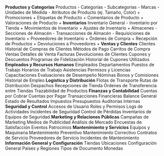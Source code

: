 **Productos y Categorías**
Productos -
Categorías -
Subcategorías -
Marcas -
Unidades de Medida -
Atributos de Producto (ej. Tamaño, Color) +
Promociones +
Etiquetas de Producto +
Comentarios de Producto +
Valoraciones de Producto +
**Inventarios**
Inventario General -
Inventario por Tienda +
Movimientos de Inventario +
Ajustes de Inventario +
Almacenes - 
Secciones de Almacén -
Transacciones de Almacén -
Requisiciones de Inventario +
Proveedores de Inventario +
Órdenes de Compra +
Recepción de Productos +
Devoluciones a Proveedores +
**Ventas y Clientes**
Clientes
Historial de Compras de Clientes
Métodos de Pago
Carritos de Compra
Ventas
Detalles de Venta
Facturas
Devoluciones de Clientes
Cupones y Descuentos
Programas de Fidelización
Historial de Cupones Utilizados
**Empleados y Recursos Humanos**
Empleados
Departamentos
Puestos de Trabajo
Horarios de Trabajo
Asistencias
Permisos y Licencias
Capacitaciones
Evaluaciones de Desempeño
Nóminas
Bonos y Comisiones
Historial de Empleo
**Logística y Distribución**
Flotas de Transporte
Rutas de Distribución
Despachos
Recepciones de Tienda
Órdenes de Transferencia entre Tiendas
Trazabilidad de Productos
**Finanzas y Contabilidad**
Cuentas por Cobrar
Cuentas por Pagar
Transacciones Financieras
Balance General
Estado de Resultados
Impuestos
Presupuestos
Auditorías Internas
**Seguridad y Control**
Accesos de Usuario
Roles y Permisos
Logs de Actividades
Incidentes de Seguridad
Control de Pérdidas
Inventarios de Equipos de Seguridad
**Marketing y Relaciones Públicas**
Campañas de Marketing
Medios de Publicidad
Análisis de Mercado
Encuestas de Satisfacción
Eventos
Patrocinios
**Mantenimiento y Servicios**
Equipos y Maquinaria
Mantenimiento Preventivo
Mantenimiento Correctivo
Contratos de Servicio
Proveedores de Servicio
Incidentes de Mantenimiento
**Información General y Configuración**
Tiendas
Ubicaciones
Configuración General
Países y Regiones
Tipos de Documento
Monedas